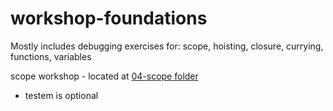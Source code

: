 # workshop-foundations

Mostly includes debugging exercises for: scope, hoisting, closure, currying, functions, variables

scope workshop - located at [04-scope folder](./04-scope)

- testem is optional
